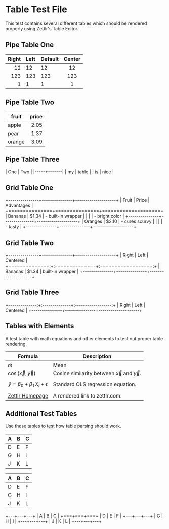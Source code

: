 Table Test File
===============

This test contains several different tables which should be rendered properly using Zettlr's Table Editor.

Pipe Table One
--------------

| Right | Left | Default | Center |
|------:|:-----|---------|:------:|
|   12  |  12  |    12   |    12  |
|  123  |  123 |   123   |   123  |
|    1  |    1 |     1   |     1  |

Pipe Table Two
--------------

fruit  | price
-------|-----:
apple  |  2.05
pear   |  1.37
orange |  3.09

Pipe Table Three
----------------

| One | Two   |
|-----+-------|
| my  | table |
| is  | nice  |

Grid Table One
--------------

+---------------+---------------+--------------------+
| Fruit         | Price         | Advantages         |
+===============+===============+====================+
| Bananas       | $1.34         | - built-in wrapper |
|               |               | - bright color     |
+---------------+---------------+--------------------+
| Oranges       | $2.10         | - cures scurvy     |
|               |               | - tasty            |
+---------------+---------------+--------------------+

Grid Table Two
--------------

+---------------+---------------+--------------------+
| Right         | Left          | Centered           |
+==============:+:==============+:==================:+
| Bananas       | $1.34         | built-in wrapper   |
+---------------+---------------+--------------------+

Grid Table Three
----------------

+--------------:+:--------------+:------------------:+
| Right         | Left          | Centered           |
+---------------+---------------+--------------------+

## Tables with Elements

A test table with math equations and other elements to test out proper table
rendering.

| Formula                                        | Description                                        |
|------------------------------------------------|----------------------------------------------------|
| $\tilde{m}$                                    | Mean                                               |
| $\cos(\vec{x}, \vec{y})$                       | Cosine similarity between $\vec{x}$ and $\vec{y}$. |
| $$\hat{y} = \beta_0 + \beta_1 X_i + \epsilon$$ | Standard OLS regression equation.                  |
| [Zettlr Homepage](https://www.zettlr.com)      | A rendered link to zettlr.com.                     |

## Additional Test Tables

Use these tables to test how table parsing should work.

| A | B | C |
|---|---|---|
| D | E | F |
| G | H | I |
| J | K | L |

A | B | C
--|---|--
D | E | F
G | H | I
J | K | L

+---+---+---+
| A | B | C |
+===+===+===+
| D | E | F |
+---+---+---+
| G | H | I |
+---+---+---+
| J | K | L |
+---+---+---+
